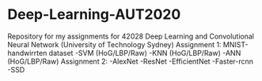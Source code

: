 # Deep-Learning-AUT2020

Repository for my assignments for 42028 Deep Learning and Convolutional Neural Network (University of Technology Sydney)
  Assignment 1: MNIST-handwirrten dataset
    -SVM (HoG/LBP/Raw)
    -KNN (HoG/LBP/Raw)
    -ANN (HoG/LBP/Raw)
  Assignment 2:
    -AlexNet
    -ResNet
    -EfficientNet
    -Faster-rcnn
    -SSD
